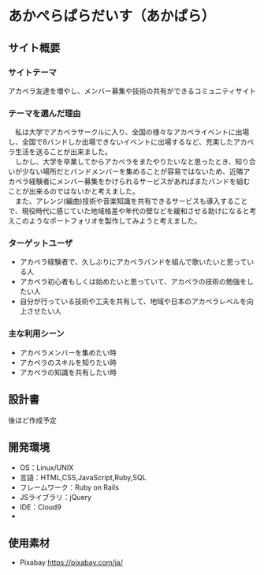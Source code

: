 # あかぺらぱらだいす（あかぱら）

## サイト概要
### サイトテーマ
アカペラ友達を増やし、メンバー募集や技術の共有ができるコミュニティサイト

### テーマを選んだ理由
　私は大学でアカペラサークルに入り、全国の様々なアカペライベントに出場し、全国で8バンドしか出場できないイベントに出場するなど、充実したアカペラ生活を送ることが出来ました。<br>
　しかし、大学を卒業してからアカペラをまたやりたいなと思ったとき、知り合いが少ない場所だとバンドメンバーを集めることが容易ではないため、近隣アカペラ経験者にメンバー募集をかけられるサービスがあればまたバンドを組むことが出来るのではないかと考えました。<br>
　また、アレンジ(編曲)技術や音楽知識を共有できるサービスも導入することで、現役時代に感じていた地域格差や年代の壁などを緩和させる助けになると考えこのようなポートフォリオを製作してみようと考えました。


### ターゲットユーザ
- アカペラ経験者で、久しぶりにアカペラバンドを組んで歌いたいと思っている人
- アカペラ初心者もしくは始めたいと思っていて、アカペラの技術の勉強をしたい人
- 自分が行っている技術や工夫を共有して、地域や日本のアカペラレベルを向上させたい人

### 主な利用シーン
- アカペラメンバーを集めたい時
- アカペラのスキルを知りたい時
- アカペラの知識を共有したい時

## 設計書
後ほど作成予定

## 開発環境
- OS：Linux/UNIX
- 言語：HTML,CSS,JavaScript,Ruby,SQL
- フレームワーク：Ruby on Rails
- JSライブラリ：jQuery
- IDE：Cloud9
-
## 使用素材
- Pixabay https://pixabay.com/ja/